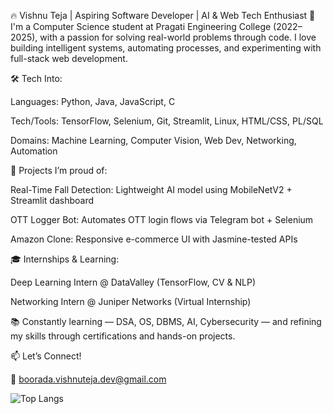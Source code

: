 🔥 Vishnu Teja | Aspiring Software Developer | AI & Web Tech Enthusiast
🚀 I'm a Computer Science student at Pragati Engineering College (2022–2025), with a passion for solving real-world problems through code. I love building intelligent systems, automating processes, and experimenting with full-stack web development.

🛠️ Tech Into:

Languages: Python, Java, JavaScript, C

Tech/Tools: TensorFlow, Selenium, Git, Streamlit, Linux, HTML/CSS, PL/SQL

Domains: Machine Learning, Computer Vision, Web Dev, Networking, Automation

🧠 Projects I’m proud of:

Real-Time Fall Detection: Lightweight AI model using MobileNetV2 + Streamlit dashboard

OTT Logger Bot: Automates OTT login flows via Telegram bot + Selenium

Amazon Clone: Responsive e-commerce UI with Jasmine-tested APIs

🎓 Internships & Learning:

Deep Learning Intern @ DataValley (TensorFlow, CV & NLP)

Networking Intern @ Juniper Networks (Virtual Internship)

📚 Constantly learning — DSA, OS, DBMS, AI, Cybersecurity — and refining my skills through certifications and hands-on projects.

📫 Let’s Connect!

📧 boorada.vishnuteja.dev@gmail.com

![Top Langs](https://github-readme-stats.vercel.app/api/top-langs/?username=NotTheTorch&layout=compact&theme=github_dark)
